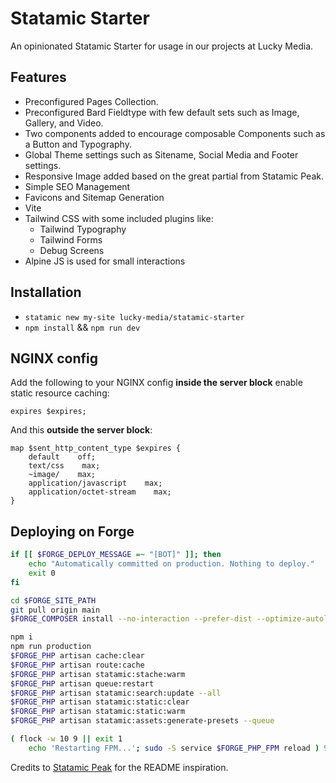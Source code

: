 # Statamic Starter

An opinionated Statamic Starter for usage in our projects at Lucky Media.

## Features

-   Preconfigured Pages Collection.
-   Preconfigured Bard Fieldtype with few default sets such as Image, Gallery, and Video.
-   Two components added to encourage composable Components such as a Button and Typography.
-   Global Theme settings such as Sitename, Social Media and Footer settings.
-   Responsive Image added based on the great partial from Statamic Peak.
-   Simple SEO Management
-   Favicons and Sitemap Generation
-   Vite
-   Tailwind CSS with some included plugins like:
    -   Tailwind Typography
    -   Tailwind Forms
    -   Debug Screens
-   Alpine JS is used for small interactions

## Installation

-   `statamic new my-site lucky-media/statamic-starter`
-   `npm install` && `npm run dev`

## NGINX config

Add the following to your NGINX config **inside the server block** enable static resource caching:

```
expires $expires;
```

And this **outside the server block**:

```
map $sent_http_content_type $expires {
    default    off;
    text/css    max;
    ~image/    max;
    application/javascript    max;
    application/octet-stream    max;
}
```

## Deploying on Forge

```bash
if [[ $FORGE_DEPLOY_MESSAGE =~ "[BOT]" ]]; then
    echo "Automatically committed on production. Nothing to deploy."
    exit 0
fi

cd $FORGE_SITE_PATH
git pull origin main
$FORGE_COMPOSER install --no-interaction --prefer-dist --optimize-autoloader

npm i
npm run production
$FORGE_PHP artisan cache:clear
$FORGE_PHP artisan route:cache
$FORGE_PHP artisan statamic:stache:warm
$FORGE_PHP artisan queue:restart
$FORGE_PHP artisan statamic:search:update --all
$FORGE_PHP artisan statamic:static:clear
$FORGE_PHP artisan statamic:static:warm
$FORGE_PHP artisan statamic:assets:generate-presets --queue

( flock -w 10 9 || exit 1
    echo 'Restarting FPM...'; sudo -S service $FORGE_PHP_FPM reload ) 9>/tmp/fpmlock
```

Credits to [Statamic Peak](https://github.com/studio1902/statamic-peak) for the README inspiration.

